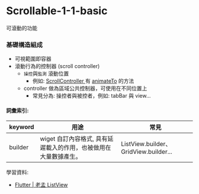 # Scrollable-1-1-basic

可滾動的功能

### 基礎構造組成

* 可視範圍即容器
* 滾動行為的控制器 (scroll controller)
  *  `操控`與`監測` 滾動位置
     *  例如: [ScrollController ](https://api.flutter.dev/flutter/widgets/ScrollController-class.html) 有 [animateTo](https://api.flutter.dev/flutter/widgets/ScrollController/animateTo.html) 的方法
  *  controller 做為區域公共控制器，可使用在不同位置上
     *  常見分為: 操控者與被控者，例如: tabBar 與 view...


#### 詞彙索引:
| keyword | 用途                                   | 常見                                   |
|---------|--------------------------------------|--------------------------------------|
| builder | wiget 自訂內容格式, 具有延遲載入的作用，也被做用在大量數據產生。 | ListView.builder、GridView.builder... |



學習資料:
- [Flutter | 老孟 ListView](http://laomengit.com/guide/widgets/ListView.html)
